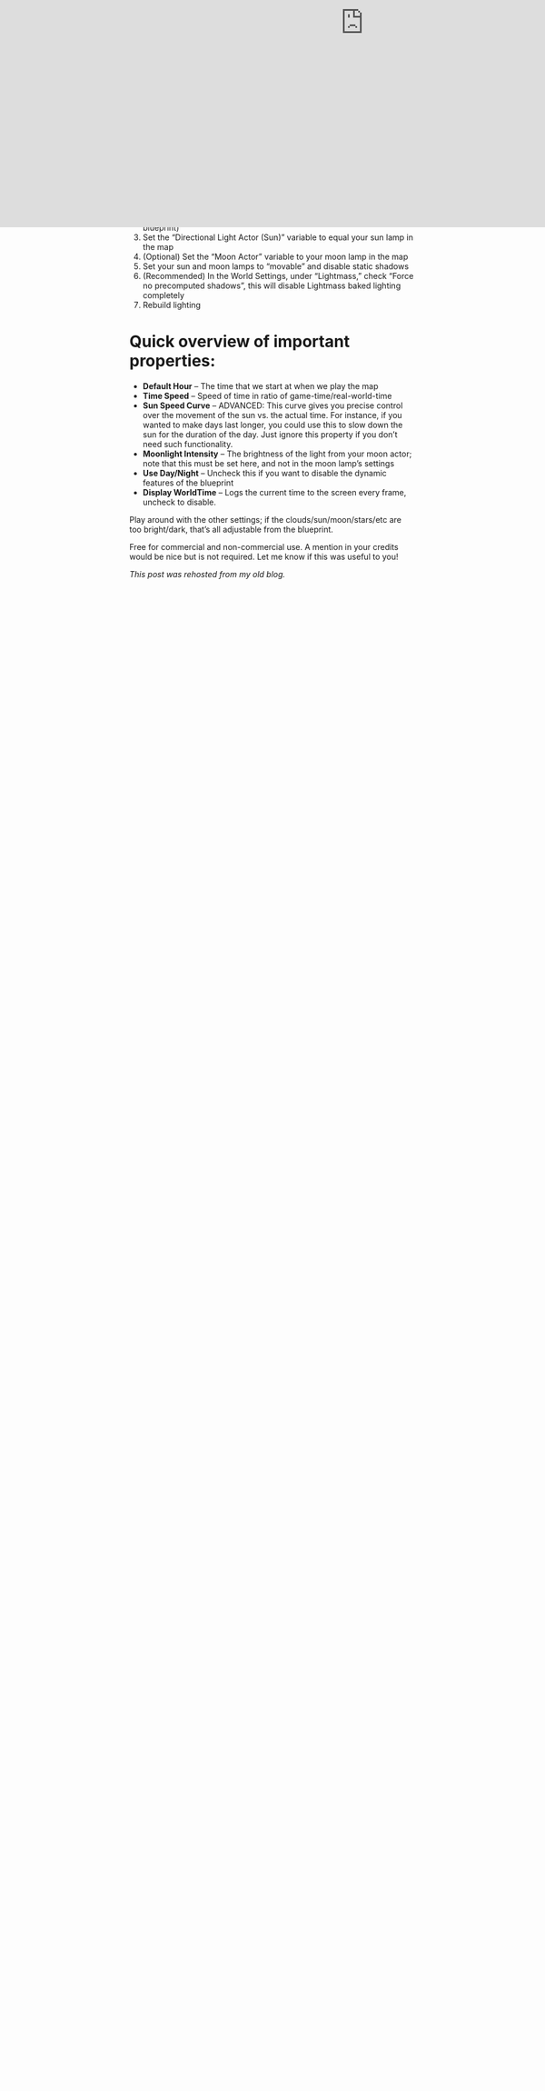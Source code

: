 ```yaml
---
title: Unreal Engine Day/Night Cycle
date: "2017-10-17"
tags: ["unreal engine", "game dev", "download"]
thumbnail: ""
---
```


## [Download Blueprint](https://apps.gregbrisebois.com/downloads/TimeOfDay_1.4.zip)

This blueprint allows you to quickly implement a dynamic day/night cycle in your game. The assets are based off of the default UE4 assets but have been modified to be more dynamic. Supported features are:

- 12 or 24-hour timekeeping
- Adjustable sun angle
- Parameters for everything (i.e. star brightness, cloud thickness, etc.)

<iframe style="position: absolute; top: 0; left: 0;" src="https://gfycat.com/ifr/SpottedTalkativeArrowcrab" width="1280" height="720" frameborder="0" scrolling="no" allowfullscreen="allowfullscreen"></iframe>

# Quick setup/viewing instructions:
1. Extract the archive
2. Copy the “Content” folder into your project folder (it should merge with the content folder already there)
3. When it asks if you want to merge folders, say yes
4. Launch UnrealEd, and load the project you copied that folder to
5. Go to ‘File > Open Level’ and choose “TimeOfDayTemplate.umap” (it should be located under \YourProject\Content\Maps)
6. Hit simulate, and watch the sun move!

# To implement in your own maps:
1. Delete the default skydome (it’s just a huge object, you can select and delete it like any other object)
2. Drag-and-drop my skydome into your map (again, it’s a huge spherical blueprint)
3. Set the “Directional Light Actor (Sun)” variable to equal your sun lamp in the map
4. (Optional) Set the “Moon Actor” variable to your moon lamp in the map
5. Set your sun and moon lamps to “movable” and disable static shadows
6. (Recommended) In the World Settings, under “Lightmass,” check “Force no precomputed shadows”, this will disable Lightmass baked lighting completely
7. Rebuild lighting

# Quick overview of important properties:
- **Default Hour** – The time that we start at when we play the map
- **Time Speed** – Speed of time in ratio of game-time/real-world-time
- **Sun Speed Curve** – ADVANCED:  This curve gives you precise control over the movement of the sun vs. the actual time.  For instance, if you wanted to make days last longer, you could use this to slow down the sun for the duration of the day.  Just ignore this property if you don’t need such functionality.
- **Moonlight Intensity** – The brightness of the light from your moon actor; note that this must be set here, and not in the moon lamp’s settings
- **Use Day/Night** – Uncheck this if you want to disable the dynamic features of the blueprint
- **Display WorldTime** – Logs the current time to the screen every frame, uncheck to disable.

Play around with the other settings; if the clouds/sun/moon/stars/etc are too bright/dark, that’s all adjustable from the blueprint.

Free for commercial and non-commercial use. A mention in your credits would be nice but is not required. Let me know if this was useful to you!

*This post was rehosted from my old blog.*